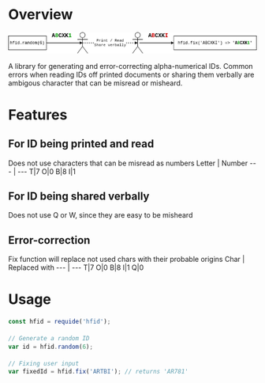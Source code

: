 # Overview

![Overview](hfid.png)

A library for generating and error-correcting alpha-numerical IDs.
Common errors when reading IDs off printed documents or sharing them verbally are ambigous character that can be misread or misheard.

# Features
## For ID being printed and read
Does not use characters that can be misread as numbers
Letter | Number
--- | ---
T|7
O|0
B|8
I|1

## For ID being shared verbally
Does not use Q or W, since they are easy to be misheard

## Error-correction
Fix function will replace not used chars with their probable origins
Char | Replaced with
--- | ---
T|7
O|0
B|8
I|1
Q|0

# Usage

```javascript
const hfid = requide('hfid');

// Generate a random ID
var id = hfid.random(6);

// Fixing user input
var fixedId = hfid.fix('ARTBI'); // returns 'AR781'
```
